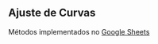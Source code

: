 ## Ajuste de Curvas
<p> Métodos implementados no <a href="https://docs.google.com/spreadsheets/d/1Z-ef2dekkhJ6EplBPGOQeskcT6yTo0kOO11Oj3ZZBfY/edit?usp=sharing">Google Sheets</p>


